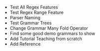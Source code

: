 - Test All Regex Features
- Test Regex Range Feature
- Parser Naming
- Test Grammar Trees
- Change Grammar Many Fold Operator
- Find some good demo grammars to show
- Add Tutorial Teaching from scratch
- Add Reference